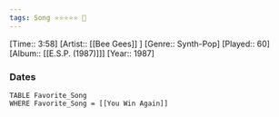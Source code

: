 ```yaml
---
tags: Song ⭐⭐⭐⭐⭐ 💛
---
```

[Time:: 3:58]
[Artist:: [[Bee Gees]] ]
[Genre:: Synth-Pop]
[Played:: 60]
[Album:: [[E.S.P. (1987)]]]
[Year:: 1987]
### Dates
````dataview
TABLE Favorite_Song
WHERE Favorite_Song = [[You Win Again]]
````